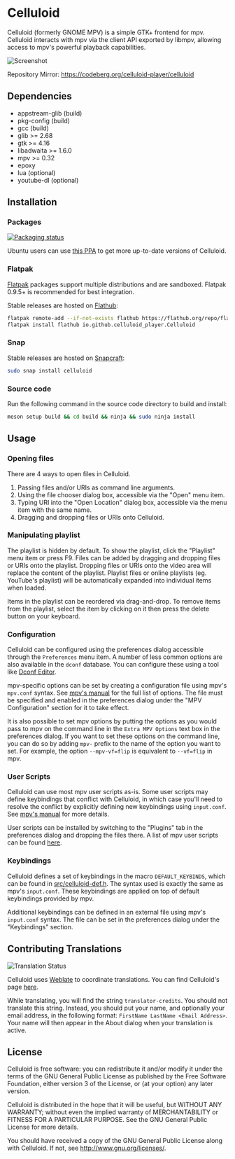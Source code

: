 # Celluloid

Celluloid (formerly GNOME MPV) is a simple GTK+ frontend for mpv. Celluloid
interacts with mpv via the client API exported by libmpv, allowing access to
mpv's powerful playback capabilities.

![Screenshot](https://celluloid-player.github.io/images/screenshot-0.png)

Repository Mirror: https://codeberg.org/celluloid-player/celluloid

## Dependencies

- appstream-glib (build)
- pkg-config (build)
- gcc (build)
- glib >= 2.68
- gtk >= 4.16
- libadwaita >= 1.6.0
- mpv >= 0.32
- epoxy
- lua (optional)
- youtube-dl (optional)

## Installation

### Packages

<a href="https://repology.org/project/celluloid/versions">
    <img src="https://repology.org/badge/vertical-allrepos/celluloid.svg?columns=4" alt="Packaging status">
</a>

Ubuntu users can use
[this PPA](https://launchpad.net/~xuzhen666/+archive/ubuntu/gnome-mpv) to get
more up-to-date versions of Celluloid.

### Flatpak

[Flatpak](https://flatpak.org) packages support multiple distributions and are sandboxed.
Flatpak 0.9.5+ is recommended for best integration.

Stable releases are hosted on [Flathub](https://flathub.org):

```sh
flatpak remote-add --if-not-exists flathub https://flathub.org/repo/flathub.flatpakrepo
flatpak install flathub io.github.celluloid_player.Celluloid
```

### Snap

Stable releases are hosted on [Snapcraft](https://snapcraft.io):

```sh
sudo snap install celluloid
```

### Source code
Run the following command in the source code directory to build and install:

```sh
meson setup build && cd build && ninja && sudo ninja install
```

## Usage

### Opening files

There are 4 ways to open files in Celluloid.

1. Passing files and/or URIs as command line arguments.
2. Using the file chooser dialog box, accessible via the "Open" menu item.
3. Typing URI into the "Open Location" dialog box, accessible via the
   menu item with the same name.
4. Dragging and dropping files or URIs onto Celluloid.

### Manipulating playlist

The playlist is hidden by default. To show the playlist, click the "Playlist"
menu item or press F9. Files can be added by dragging and dropping files or URIs
onto the playlist. Dropping files or URIs onto the video area will replace the
content of the playlist. Playlist files or online playlists (eg. YouTube's
playlist) will be automatically expanded into individual items when loaded.

Items in the playlist can be reordered via drag-and-drop. To remove items from
the playlist, select the item by clicking on it then press the delete button on
your keyboard.

### Configuration

Celluloid can be configured using the preferences dialog accessible through the
`Preferences` menu item. A number of less common options are also available in
the `dconf` database. You can configure these using a tool like
[Dconf Editor](https://wiki.gnome.org/Apps/DconfEditor).

mpv-specific options can be set by creating a configuration file using mpv's
`mpv.conf` syntax. See [mpv's manual](https://mpv.io/manual/stable/) for the
full list of options. The file must be specified and enabled in the preferences
dialog under the "MPV Configuration" section for it to take effect.

It is also possible to set mpv options by putting the options as you would pass
to mpv on the command line in the `Extra MPV Options` text box in the
preferences dialog. If you want to set these options on the command line, you
can do so by adding `mpv-` prefix to the name of the option you want to set.
For example, the option `--mpv-vf=flip` is equivalent to `--vf=flip` in mpv.

### User Scripts

Celluloid can use most mpv user scripts as-is. Some user scripts may define
keybindings that conflict with Celluloid, in which case you'll need to resolve
the conflict by explicitly defining new keybindings using `input.conf`. See
[mpv's manual](https://mpv.io/manual/stable/#lua-scripting-[,flags]]%29) for
more details.

User scripts can be installed by switching to the "Plugins" tab in the
preferences dialog and dropping the files there. A list of mpv user scripts can
be found [here](https://github.com/mpv-player/mpv/wiki/User-Scripts).

### Keybindings

Celluloid defines a set of keybindings in the macro `DEFAULT_KEYBINDS`, which
can be found in
[src/celluloid-def.h](https://github.com/celluloid-player/celluloid/blob/master/src/celluloid-def.h).
The syntax used is exactly the same as mpv's `input.conf`. These keybindings are
applied on top of default keybindings provided by mpv.

Additional keybindings can be defined in an external file using mpv's
`input.conf` syntax. The file can be set in the preferences dialog under the
"Keybindings" section.

## Contributing Translations

![Translation Status](https://hosted.weblate.org/widgets/celluloid/-/celluloid/horizontal-auto.svg)

Celluloid uses [Weblate](https://weblate.org) to coordinate translations. You
can find Celluloid's page [here](https://hosted.weblate.org/projects/celluloid).

While translating, you will find the string `translator-credits`. You should not
translate this string. Instead, you should put your name, and optionally your
email address, in the following format: `FirstName LastName <Email Address>`.
Your name will then appear in the About dialog when your translation is active.

## License

Celluloid is free software: you can redistribute it and/or modify
it under the terms of the GNU General Public License as published by
the Free Software Foundation, either version 3 of the License, or
(at your option) any later version.

Celluloid is distributed in the hope that it will be useful,
but WITHOUT ANY WARRANTY; without even the implied warranty of
MERCHANTABILITY or FITNESS FOR A PARTICULAR PURPOSE.  See the
GNU General Public License for more details.

You should have received a copy of the GNU General Public License
along with Celluloid.  If not, see <http://www.gnu.org/licenses/>.

